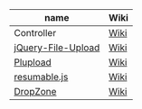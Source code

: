 | name | Wiki |
|---- |----|
| Controller | [Wiki](https://github.com/pionl/laravel-chunk-upload/wiki/controller) |
| [jQuery-File-Upload](https://github.com/blueimp/jQuery-File-Upload) | [Wiki](https://github.com/pionl/laravel-chunk-upload/wiki/blueimp-file-upload) |
| [Plupload](https://github.com/moxiecode/plupload) | [Wiki](https://github.com/pionl/laravel-chunk-upload/wiki/plupload) | 
| [resumable.js](https://github.com/23/resumable.js) | [Wiki](https://github.com/pionl/laravel-chunk-upload/wiki/blueimp-file-upload) | 
| [DropZone](https://gitlab.com/meno/dropzone/) | [Wiki](https://github.com/pionl/laravel-chunk-upload/wiki/dropzone) | 